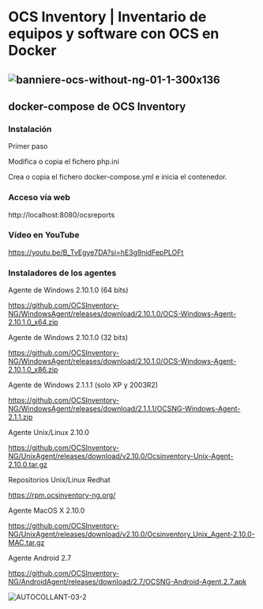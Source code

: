 # OCS Inventory | Inventario de equipos y software con OCS en Docker
## ![banniere-ocs-without-ng-01-1-300x136](https://github.com/JLalib/docker-ocsinventory/assets/57844755/3b46dea7-325e-4a90-abb4-0f42836641e7)

## docker-compose de OCS Inventory
### Instalación
Primer paso <br><p>
Modifica o copia el fichero php.ini <br><p>
Crea o copia el fichero docker-compose.yml e inicia el contenedor. <br><p>
### Acceso vía web
http://localhost:8080/ocsreports<p>

### Vídeo en YouTube

https://youtu.be/B_TvEgye7DA?si=hE3g9nidFepPLOFt


### Instaladores de los agentes

Agente de Windows 2.10.1.0 (64 bits)

https://github.com/OCSInventory-NG/WindowsAgent/releases/download/2.10.1.0/OCS-Windows-Agent-2.10.1.0_x64.zip

Agente de Windows 2.10.1.0 (32 bits) 

https://github.com/OCSInventory-NG/WindowsAgent/releases/download/2.10.1.0/OCS-Windows-Agent-2.10.1.0_x86.zip

Agente de Windows 2.1.1.1 (solo XP y 2003R2) 

https://github.com/OCSInventory-NG/WindowsAgent/releases/download/2.1.1.1/OCSNG-Windows-Agent-2.1.1.zip

Agente Unix/Linux 2.10.0 

https://github.com/OCSInventory-NG/UnixAgent/releases/download/v2.10.0/Ocsinventory-Unix-Agent-2.10.0.tar.gz

Repositorios Unix/Linux Redhat 

https://rpm.ocsinventory-ng.org/

Agente MacOS X 2.10.0 

https://github.com/OCSInventory-NG/UnixAgent/releases/download/v2.10.0/Ocsinventory_Unix_Agent-2.10.0-MAC.tar.gz

Agente Android 2.7 

https://github.com/OCSInventory-NG/AndroidAgent/releases/download/2.7/OCSNG-Android-Agent.2.7.apk

![AUTOCOLLANT-03-2](https://github.com/JLalib/docker-ocsinventory/assets/57844755/410b265d-ec85-4c9b-9fb7-aa33d4bbc997)
